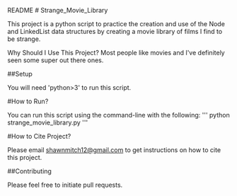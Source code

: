 

README # Strange_Movie_Library

This project is a python script to practice the creation and use of the Node and LinkedList data structures by creating a movie library of films I find to be strange. 

Why Should I Use This Project?
Most people like movies and I've definitely seen some super out there ones. 

##Setup

You will need 'python>3' to run this script.

#How to Run?

You can run this script using the command-line with the following: ''' python strange_movie_library.py '''

#How to Cite Project?

Please email shawnmitch12@gmail.com to get instructions on how to cite this project.

##Contributing

Please feel free to initiate pull requests.
